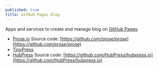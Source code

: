 ```yaml
---
published: true
title: GitHub Pages blog
---
```

Apps and services to create and manage blog on [GitHub Pages](https://pages.github.com/).

- [Prose.io](http://prose.io/) Source code: [https://github.com/prose/prose](https://github.com/prose/prose)
- [TinyPress](https://tinypress.co)
- [HubPress](http://hubpress.io/) Source code: [https://github.com/HubPress/hubpress.io](https://github.com/HubPress/hubpress.io)

